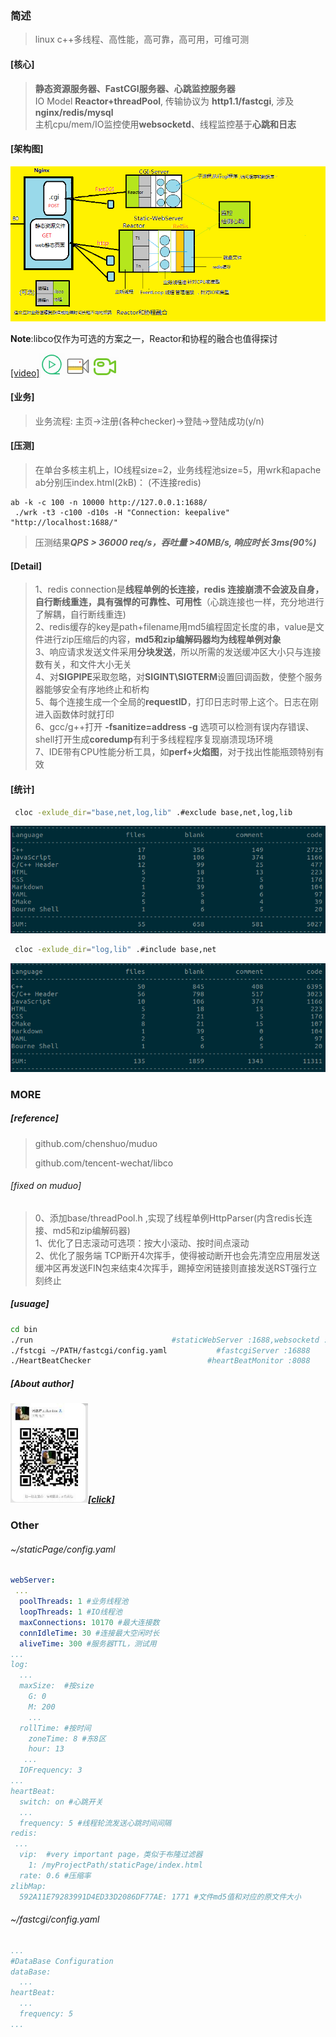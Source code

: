 ### 简述

> linux c++多线程、高性能，高可靠，高可用，可维可测
>
> 

#### [核心]

> **静态资源服务器、FastCGI服务器、心跳监控服务器**  
> IO Model **Reactor+threadPool**, 传输协议为 **http1.1/fastcgi**, 涉及 **nginx/redis/mysql**  
> 主机cpu/mem/IO监控使用**websocketd**、线程监控基于**心跳和日志**  



#### [架构图]

![arch](./staticPage/pages/images/pic/arch1.png)  



**Note**:libco仅作为可选的方案之一，Reactor和协程的融合也值得探讨

<a href="https://zlonqi.gitee.io/2020/02/11/lonky-pretty-server/">[video]<img src="./staticPage/pages/images/pic/video2.png" alt="video"><img src="./staticPage/pages/images/pic/video1.png" alt="video"><img src="./staticPage/pages/images/pic/video3.png" alt="video"></a>

#### [业务]

> 业务流程: 主页->注册(各种checker)->登陆->登陆成功(y/n)

#### [压测]

> 在单台多核主机上，IO线程size=2，业务线程池size=5，用wrk和apache ab分别压index.html(2kB)：
> (不连接redis)

```shell
ab -k -c 100 -n 10000 http://127.0.0.1:1688/
 ./wrk -t3 -c100 -d10s -H "Connection: keepalive" "http://localhost:1688/"
```

> 压测结果***QPS > 36000 req/s，吞吐量 >40MB/s, 响应时长 3ms(90%)***

#### [Detail]

> 1、redis connection是**线程单例的长连接，redis 连接崩溃不会波及自身，自行断线重连，具有强悍的可靠性、可用性**（心跳连接也一样，充分地进行了解耦，自行断线重连)  
> 2、redis缓存的key是path+filename用md5编程固定长度的串，value是文件进行zip压缩后的内容，**md5和zip编解码器均为线程单例对象**  
> 3、响应请求发送文件采用**分块发送**，所以所需的发送缓冲区大小只与连接数有关，和文件大小无关  
> 4、对**SIGPIPE**采取忽略，对**SIGINT\SIGTERM**设置回调函数，使整个服务器能够安全有序地终止和析构  
> 5、每个连接生成一个全局的**requestID**，打印日志时带上这个。日志在刚进入函数体时就打印  
> 6、gcc/g++打开 **-fsanitize=address -g** 选项可以检测有误内存错误、shell打开生成**coredump**有利于多线程程序复现崩溃现场环境  
> 7、IDE带有CPU性能分析工具，如**perf+火焰图**，对于找出性能瓶颈特别有效  

#### [统计]

```bash
 cloc -exlude_dir="base,net,log,lib" .#exclude base,net,log,lib
```

![cloc](./staticPage/pages/images/pic/count1.png)

```bash
 cloc -exlude_dir="log,lib" .#include base,net
```

![cloc](./staticPage/pages/images/pic/count2.png)



### MORE

##### [reference]

> github.com/chenshuo/muduo  
>
> github.com/tencent-wechat/libco

###### [fixed on muduo]

> 0、添加base/threadPool.h ,实现了线程单例HttpParser(内含redis长连接、md5和zip编解码器)  
> 1、优化了日志滚动可选项：按大小滚动、按时间点滚动  
> 2、优化了服务端 TCP断开4次挥手，使得被动断开也会先清空应用层发送缓冲区再发送FIN包来结束4次挥手，踢掉空闲链接则直接发送RST强行立刻终止  

##### [usuage]

```bash
cd bin
./run  								#staticWebServer :1688,websocketd :8000,monitor:8001
./fstcgi ~/PATH/fastcgi/config.yaml           #fastcgiServer :16888
./HeartBeatChecker 							#heartBeatMonitor :8088
```

##### [About author]

<a href="https://zlonqi.gitee.io/"><img src="./staticPage/pages/images/pic/wechart.png" alt="video">***[click]***</a>

### Other

###### ~/staticPage/config.yaml

```yaml
webServer:
 ...
  poolThreads: 1 #业务线程池
  loopThreads: 1 #IO线程池
  maxConnections: 10170 #最大连接数
  connIdleTime: 30 #连接最大空闲时长
  aliveTime: 300 #服务器TTL，测试用
...
log:
  ...
  maxSize:	#按size
    G: 0
    M: 200
    ...
  rollTime:	#按时间
    zoneTime: 8 #东8区
    hour: 13
   ...
  IOFrequency: 3
...
heartBeat:
  switch: on #心跳开关
  ...
  frequency: 5 #线程轮流发送心跳时间间隔
redis:
 ...
  vip:	#very important page，类似于布隆过滤器
    1: /myProjectPath/staticPage/index.html
  rate: 0.6	#压缩率
zlibMap:
  592A11E79283991D4ED33D2086DF77AE: 1771 #文件md5值和对应的原文件大小
```

###### ~/fastcgi/config.yaml

```yaml
...
#DataBase Configuration
dataBase:
  ...
heartBeat:
  ...
  frequency: 5
...
```
